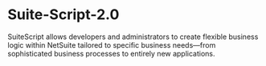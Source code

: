 # Suite-Script-2.0
SuiteScript allows developers and administrators to create flexible business logic within NetSuite tailored to specific business needs—from sophisticated business processes to entirely new applications.
